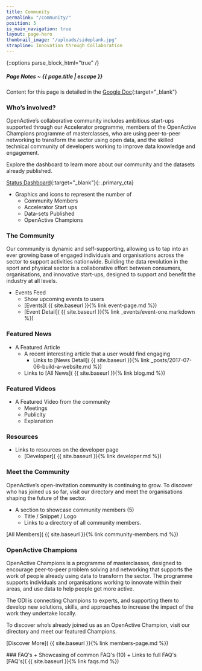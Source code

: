 ```yaml
---
title: Community
permalink: "/community/"
position: 5
is_main_navigation: true
layout: page-hero
thumbnail_image: "/uploads/sideplank.jpg"
strapline: Innovation through Collaboration
---
```


{::options parse_block_html="true" /}

<article class="note-wrap">
<div class="notes">

##### Page Notes ~ {{ page.title | escape }}
Content for this page is detailed in the
[Google Doc](https://drive.google.com/open?id=170_Ao9Y5WspjoVC_n6OfPLC55QQ8JbYzt_JxK888OvM){:target="_blank"}

</div>
</article>


<!-- <article markdown="0" class="hero--sub"> -->

<!-- <i class="line-graphic">{% include slim-line-graphic.svg %}</i> -->

<!-- <div> -->

<!-- <h1>Community</h1> -->
<!-- <p>Innovation through Collaboration</p> -->


<!-- </div> -->
<!-- <figure> -->
<!-- <div style="background: url({{ site.url }}/openactive/assets/images/sideplank.jpg)center center / cover no-repeat;"></div> -->
<!-- </figure> -->

<!-- </article> -->

<article>
<div class="one">

### Who’s involved?

OpenActive’s collaborative community includes ambitious start-ups supported through our Accelerator programme, members of the OpenActive Champions programme of masterclasses, who are using peer-to-peer networking to transform the sector using open data, and the skilled technical community of developers working to improve data knowledge and engagement.

Explore the dashboard to learn more about our community and the datasets already published.

[Status Dashboard](http://status.openactive.io/){:target="_blank"}{: .primary_cta}


+ Graphics and icons to represent the number of
    + Community Members
    + Accelerator Start ups
    + Data-sets Published
    + OpenActive Champions

</div>
</article>



<article>
<div class="one">

### The Community
Our community is dynamic and self-supporting, allowing us to tap into an ever growing base of engaged individuals and organisations across the sector to support activities nationwide. Building the data revolution in the sport and physical sector is a collaborative effort between consumers, organisations, and innovative start-ups, designed to support and benefit the industry at all levels.


+ Events Feed
    + Show upcoming events to users
    + [Events]( {{ site.baseurl }}{% link event-page.md %})    
    + [Event Detail]( {{ site.baseurl }}{% link _events/event-one.markdown  %})   

</div>
</article>

<article>
<div class="one">

### Featured News 
+ A Featured Article
    + A recent interesting article that a user would find engaging 
        + Links to [News Detail]( {{ site.baseurl }}{% link _posts/2017-07-06-build-a-website.md  %})  
    + Links to [All News]( {{ site.baseurl }}{% link blog.md %})  
  
</div>
</article>


<article>
<div class="one">

### Featured Videos 
+ A Featured Video from the community
    + Meetings
    + Publicity
    + Explanation 

</div>
</article>

<article>
<div class="one">

### Resources
+ Links to resources on the developer page
    + [Developer]( {{ site.baseurl }}{% link developer.md %})  

</div>
</article>

<article>
<div class="one">

### Meet the Community

OpenActive’s open-invitation community is continuing to grow. To discover who has joined us so far, visit our directory and meet the organisations shaping the future of the sector.

+ A section to showcase community members (5)
    + Title / Snippet / Logo 
    + Links to a directory of all community members. 
    
    
[All Members]( {{ site.baseurl }}{% link community-members.md %})  

</div>
</article>

<article>
<div class="one">

### OpenActive Champions

OpenActive Champions is a programme of masterclasses, designed to encourage peer-to-peer problem solving and networking that supports the work of people already using data to transform the sector. The programme supports individuals and organisations working to innovate within their areas, and use data to help people get more active.

The ODI is connecting Champions to experts, and supporting them to develop new solutions, skills, and approaches to increase the impact of the work they undertake locally.

To discover who’s already joined us as an OpenActive Champion, visit our directory and meet our featured Champions. 

[Discover More]( {{ site.baseurl }}{% link members-page.md %})  

</div>
</article>

<article>
<div class="one">
### FAQ's 
+ Showcasing of common FAQ's (10)
+ Links to full FAQ's [FAQ's]( {{ site.baseurl }}{% link faqs.md %})  

</div>
</article>